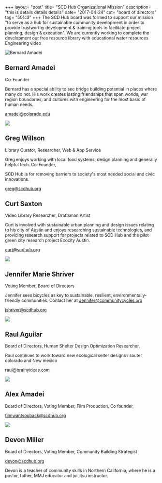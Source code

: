 +++
layout= "post"
title= "SCD Hub Organizational Mission"
description= "this is details details details"
date= "2017-04-24"
cat= "board of directors"
tag= "501c3"
+++
The SCD Hub board was formed to support our mission "to serve as a hub for sustainable community development in order to provide trustworthy development & training tools to facilitate project planning, design & execution".   We are currently working to complete the development our free resource library with educational water resources Engineering video

![Bernard Amadei](Screen-Shot-2017-06-07-at-4.31.27-PM-259x300.png)

## Bernard Amadei
Co-Founder

Bernard has a special ability to see bridge building potential in places where many do not. His work creates lasting friendships that span worlds, war region boundaries, and cultures with engineering for the most basic of human needs.

amadei@colorado.edu

![](Screen-Shot-2017-06-07-at-4.31.47-PM-300x294.png)

## Greg Willson

Library Curator, Researcher, Web & App Service 

Greg enjoys working with local food systems, design planning and generally helpful tech. Co-Founder, 

SCD Hub is for removing barriers to society's most needed social and civic innovations.

greg@scdhub.org

## Curt Saxton

Video Library Researcher, Draftsman Artist

Curt is involved with sustainable urban planning and design issues relating to his city of Austin and enjoys researching sustainable technologies, and providing research support for projects related to SCD Hub and the pilot green city research project Ecocity Austin.

curt@scdhub.org

![](Selección_134.png)

## Jennifer Marie Shriver

Voting Member, Board of Directors

Jennifer sees bicycles as key to sustainable, resilient, environmentally-friendly communities.  Contact her at [Jennifer@communitycycles.org](mailto:jennifer@communitycycles.org)

jshriver@scdhub.org

![](Selección_131-289x300.png)

## Raul Aguilar

Board of Directors, Human Shelter Design Optimization Researcher,

Raul continues to work toward new ecological selter designs i souter colorado and New mexico

raul@brainyideas.com

![](Selección_123.png)

## Alex Amadei

Board of Directors, Voting Member, Film Production, Co founder, 

filmwantsouback@scdhub.org

![](19224784_10206609653118276_2282852494645856962_n-300x225.jpg)

## Devon Miller

Board of Directors, Voting Member, Community Building Strategist

devon@scdhub.org

Devon is a teacher of community skills in Northern California, where he is a pastor, father, MMJ educator and jui jitsu instructor.
